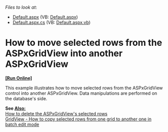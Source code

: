 <!-- default file list -->
*Files to look at*:

* [Default.aspx](./CS/WebSite/Default.aspx) (VB: [Default.aspx](./VB/WebSite/Default.aspx))
* [Default.aspx.cs](./CS/WebSite/Default.aspx.cs) (VB: [Default.aspx.vb](./VB/WebSite/Default.aspx.vb))
<!-- default file list end -->
# How to move selected rows from the ASPxGridView into another ASPxGridView
<!-- run online -->
**[[Run Online]](https://codecentral.devexpress.com/e2636/)**
<!-- run online end -->


<p>This example illustrates how to move selected rows from the ASPxGridView control into another ASPxGridView. Data manipulations are performed on the database's side.</p>
<p><strong>See </strong><strong><u>Also:</u></strong><strong><br> </strong><a href="https://www.devexpress.com/Support/Center/p/E3076">How to delete the ASPxGridView's selected rows</a><br><a href="https://www.devexpress.com/Support/Center/p/T466784">GridView - How to copy selected rows from one grid to another one in batch edit mode</a></p>

<br/>



